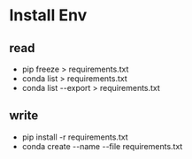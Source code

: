# Install Env

## read
- pip freeze > requirements.txt
- conda list > requirements.txt
- conda list --export > requirements.txt

## write
- pip install -r requirements.txt
- conda create --name <envname> --file requirements.txt
